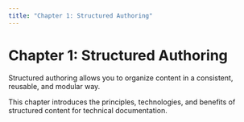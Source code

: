 ```yaml
---
title: "Chapter 1: Structured Authoring"
---
```


# Chapter 1: Structured Authoring

Structured authoring allows you to organize content in a consistent, reusable, and modular way.

This chapter introduces the principles, technologies, and benefits of structured content for technical documentation.
